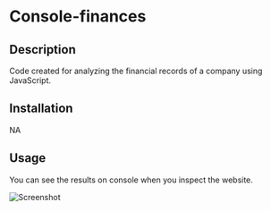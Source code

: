 # Console-finances

## Description
Code created for analyzing the financial records of a company using JavaScript.

## Installation

NA

## Usage

You can see the results on console when you inspect the website. 

![Screenshot](assets/images/Screenshot.png)
   
